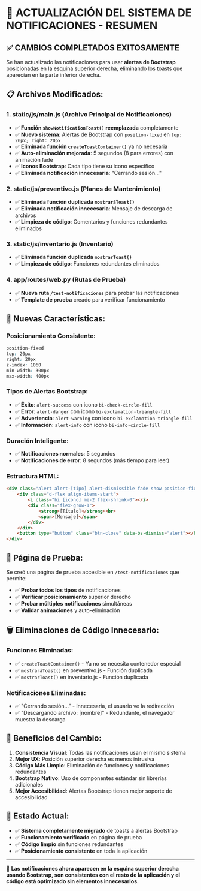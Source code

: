 # 🔔 ACTUALIZACIÓN DEL SISTEMA DE NOTIFICACIONES - RESUMEN

## ✅ **CAMBIOS COMPLETADOS EXITOSAMENTE**

Se han actualizado las notificaciones para usar **alertas de Bootstrap** posicionadas en la esquina superior derecha, eliminando los toasts que aparecían en la parte inferior derecha.

## 📋 **Archivos Modificados:**

### 1. **static/js/main.js** (Archivo Principal de Notificaciones)
- ✅ **Función `showNotificationToast()` reemplazada** completamente
- ✅ **Nuevo sistema**: Alertas de Bootstrap con `position-fixed` en `top: 20px; right: 20px`
- ✅ **Eliminada función `createToastContainer()`** ya no necesaria
- ✅ **Auto-eliminación mejorada**: 5 segundos (8 para errores) con animación fade
- ✅ **Iconos Bootstrap**: Cada tipo tiene su icono específico
- ✅ **Eliminada notificación innecesaria**: "Cerrando sesión..." 

### 2. **static/js/preventivo.js** (Planes de Mantenimiento)
- ✅ **Eliminada función duplicada `mostraráToast()`**
- ✅ **Eliminada notificación innecesaria**: Mensaje de descarga de archivos
- ✅ **Limpieza de código**: Comentarios y funciones redundantes eliminados

### 3. **static/js/inventario.js** (Inventario)
- ✅ **Eliminada función duplicada `mostrarToast()`**
- ✅ **Limpieza de código**: Funciones redundantes eliminados

### 4. **app/routes/web.py** (Rutas de Prueba)
- ✅ **Nueva ruta `/test-notificaciones`** para probar las notificaciones
- ✅ **Template de prueba** creado para verificar funcionamiento

## 🎨 **Nuevas Características:**

### **Posicionamiento Consistente:**
```css
position-fixed
top: 20px
right: 20px  
z-index: 1060
min-width: 300px
max-width: 400px
```

### **Tipos de Alertas Bootstrap:**
- ✅ **Éxito**: `alert-success` con icono `bi-check-circle-fill`
- ✅ **Error**: `alert-danger` con icono `bi-exclamation-triangle-fill` 
- ✅ **Advertencia**: `alert-warning` con icono `bi-exclamation-triangle-fill`
- ✅ **Información**: `alert-info` con icono `bi-info-circle-fill`

### **Duración Inteligente:**
- ✅ **Notificaciones normales**: 5 segundos
- ✅ **Notificaciones de error**: 8 segundos (más tiempo para leer)

### **Estructura HTML:**
```html
<div class="alert alert-[tipo] alert-dismissible fade show position-fixed">
    <div class="d-flex align-items-start">
        <i class="bi [icono] me-2 flex-shrink-0"></i>
        <div class="flex-grow-1">
            <strong>[Título]</strong><br>
            <span>[Mensaje]</span>
        </div>
    </div>
    <button type="button" class="btn-close" data-bs-dismiss="alert"></button>
</div>
```

## 🧪 **Página de Prueba:**

Se creó una página de prueba accesible en `/test-notificaciones` que permite:
- ✅ **Probar todos los tipos** de notificaciones
- ✅ **Verificar posicionamiento** superior derecho
- ✅ **Probar múltiples notificaciones** simultáneas
- ✅ **Validar animaciones** y auto-eliminación

## 🗑️ **Eliminaciones de Código Innecesario:**

### **Funciones Eliminadas:**
- ✅ `createToastContainer()` - Ya no se necesita contenedor especial
- ✅ `mostraráToast()` en preventivo.js - Función duplicada
- ✅ `mostrarToast()` en inventario.js - Función duplicada

### **Notificaciones Eliminadas:**
- ✅ "Cerrando sesión..." - Innecesaria, el usuario ve la redirección
- ✅ "Descargando archivo: [nombre]" - Redundante, el navegador muestra la descarga

## 🎯 **Beneficios del Cambio:**

1. **Consistencia Visual**: Todas las notificaciones usan el mismo sistema
2. **Mejor UX**: Posición superior derecha es menos intrusiva
3. **Código Más Limpio**: Eliminación de funciones y notificaciones redundantes
4. **Bootstrap Nativo**: Uso de componentes estándar sin librerías adicionales
5. **Mejor Accesibilidad**: Alertas Bootstrap tienen mejor soporte de accesibilidad

## 🚀 **Estado Actual:**

- ✅ **Sistema completamente migrado** de toasts a alertas Bootstrap
- ✅ **Funcionamiento verificado** en página de prueba
- ✅ **Código limpio** sin funciones redundantes
- ✅ **Posicionamiento consistente** en toda la aplicación

---

🎉 **Las notificaciones ahora aparecen en la esquina superior derecha usando Bootstrap, son consistentes con el resto de la aplicación y el código está optimizado sin elementos innecesarios.**
